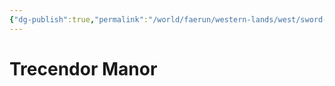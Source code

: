 ```yaml
---
{"dg-publish":true,"permalink":"/world/faerun/western-lands/west/sword-coast/phandalin/trecendor-manor/"}
---
```



# Trecendor Manor